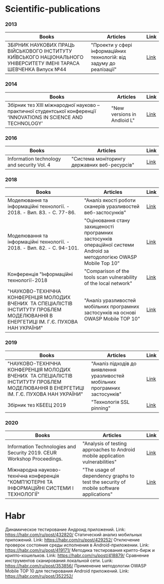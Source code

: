 # Scientific-publications

### 2013 
Books|Articles|Link
-----|--------|------
ЗБІРНИК НАУКОВИХ ПРАЦЬ ВІЙСЬКОВОГО ІНСТИТУТУ КИЇВСЬКОГО НАЦІОНАЛЬНОГО УНІВЕРСИТЕТУ ІМЕНІ ТАРАСА ШЕВЧЕНКА Випуск №44 | "Проекти у сфері інформаційних технологій: від задуму до реалізації" |[Link](https://github.com/Medwed1993/Scientific-publications/blob/main/Збірник%20наукових%20праць%20ВІ%20ім.%20Т.Г.%20Шевченка.pdf)

### 2014
Books|Articles|Link
-----|--------|------
Збірник тез XIІІ міжнародної науково – практичної студентської конференції ‘INNOVATIONS IN SCIENCE AND TECHNOLOGY’| "New versions in Andloid L"| [Link](https://github.com/Medwed1993/Scientific-publications/blob/main/ANDROID%20L%20–%20IS%20A%20NEW%20VERSION%20OF%20ANDROID%20OS.pdf)

### 2016
Books|Articles|Link
-----|--------|------
Information technology and security Vol. 4 | "Система моніторингу державних веб-ресурсів" | [Link](https://github.com/Medwed1993/Scientific-publications/blob/main/Система%20моніторингу%20державних%20веб-ресурсів.pdf)

### 2018
Books|Articles|Link
-----|--------|------
Моделювання та інформаційні технології. - 2018. - Вип. 83. - С. 77-86. | "Аналіз якості роботи сканерів уразливостей веб-застосунків" |[Link](https://github.com/Medwed1993/Scientific-publications/blob/main/Аналіз%20якості%20роботи%20скнері%20уразливостей%20веб-ресурсів.pdf)
Моделювання та інформаційні технології. - 2018. - Вип. 82. - С. 94-101. | "Оцінювання стану захищеності програмних застосунків операційної системи Android за методологією OWASP Mobile Top 10" |[Link](https://github.com/Medwed1993/Scientific-publications/blob/main/Оцінювання%20стану%20захищеності%20програмних%20застосунків%20операційної%20системи%20Android%20за%20методологією%20Owasp%20Mobile%20Top%2010.pdf)
Конференція "Інформаційні технології-2018 | "Comparison of the tools scan vulnerability of the local network" | [Link](https://github.com/Medwed1993/Scientific-publications/blob/main/Zbirnyk%20materialiv%20konferentsii_%20IT%20-%202018.pdf)
"НАУКОВО-ТЕХНІЧНА КОНФЕРЕНЦІЯ МОЛОДИХ ВЧЕНИХ  ТА СПЕЦІАЛІСТІВ ІНСТИТУТУ ПРОБЛЕМ МОДЕЛЮВАННЯ В ЕНЕРГЕТИЦІ ІМ. Г.Є. ПУХОВА НАН УКРАЇНИ"| "Аналіз уразливостей мобільних програмних застосунків на основі OWASP Mobile TOP 10"|[Link](https://github.com/Medwed1993/Scientific-publications/blob/main/Збірник-тез-конференції-2018.pdf)

### 2019
Books|Articles|Link
-----|--------|------
"НАУКОВО-ТЕХНІЧНА КОНФЕРЕНЦІЯ МОЛОДИХ ВЧЕНИХ  ТА СПЕЦІАЛІСТІВ ІНСТИТУТУ ПРОБЛЕМ МОДЕЛЮВАННЯ В ЕНЕРГЕТИЦІ  ІМ. Г.Є. ПУХОВА НАН УКРАЇНИ"|"Аналіз підходів до виявлення уразливостей мобільних програмних застосунків"|[Link](https://github.com/Medwed1993/Scientific-publications/blob/main/Матеріали-конференції-2019.pdf)
Збірник тез КБЕЕЦ 2019|"Технологія SSL pinning"|[Link](https://github.com/Medwed1993/Scientific-publications/blob/main/КБЕЕЦ%202019.pdf)

### 2020
Books|Articles|Link
-----|--------|------
Information Technologies and Security 2019. CEUR Workshop Proceedings.|"Analysis of testing approaches to Android mobile application vulnerabilities"|[Link](https://github.com/Medwed1993/Scientific-publications/blob/main/Analysis%20of%20testing%20approaches%20to%20Android%20mobile%20application%20vulnerabilities.pdf)
Міжнародна науково-технічна конференція "КОМП'ЮТЕРНІ ТА ІНФОРМАЦІЙНІ СИСТЕМИ І ТЕХНОЛОГІЇ"|"The usage of dependency graphs to test the security of mobile software applications"|[Link](https://github.com/Medwed1993/Scientific-publications/blob/main/The%20usage%20of%20dependency%20graphs%20to%20test%20the%20security%20of%20mobile%20software%20applications.pdf)

# Habr
Динамическое тестирование Андроид приложений. Link: https://habr.com/ru/post/432820/
Статический анализ мобильных приложений. Link: https://habr.com/ru/post/429252/
Отключение проверок состояния среды исполнения в Android-приложении. Link: https://habr.com/ru/post/419171/
Методика тестирования крипто-бирж и крипто-кошельков. Link: https://habr.com/ru/post/418879/
Сравнение инструментов сканирования локальной сети. Lunk: https://habr.com/ru/post/353856/
Применение методологии OWASP Mobile TOP 10 для тестирования Android приложений. Link: https://habr.com/ru/post/352252/

